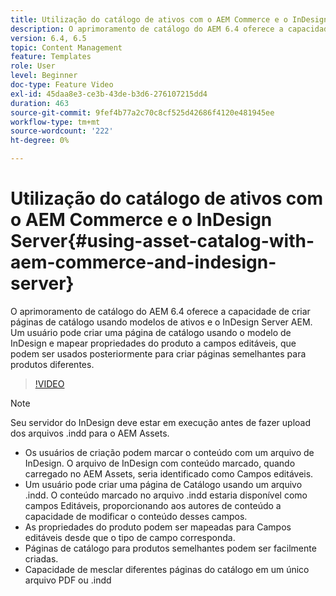 ```yaml
---
title: Utilização do catálogo de ativos com o AEM Commerce e o InDesign Server
description: O aprimoramento de catálogo do AEM 6.4 oferece a capacidade de criar páginas de catálogo usando modelos de ativos e o InDesign Server AEM.  Um usuário pode criar uma página de catálogo usando o modelo de InDesign e mapear propriedades do produto a campos editáveis, que podem ser usados posteriormente para criar páginas semelhantes para produtos diferentes.
version: 6.4, 6.5
topic: Content Management
feature: Templates
role: User
level: Beginner
doc-type: Feature Video
exl-id: 45daa8e3-ce3b-43de-b3d6-276107215dd4
duration: 463
source-git-commit: 9fef4b77a2c70c8cf525d42686f4120e481945ee
workflow-type: tm+mt
source-wordcount: '222'
ht-degree: 0%

---
```


# Utilização do catálogo de ativos com o AEM Commerce e o InDesign Server{#using-asset-catalog-with-aem-commerce-and-indesign-server}

O aprimoramento de catálogo do AEM 6.4 oferece a capacidade de criar páginas de catálogo usando modelos de ativos e o InDesign Server AEM.  Um usuário pode criar uma página de catálogo usando o modelo de InDesign e mapear propriedades do produto a campos editáveis, que podem ser usados posteriormente para criar páginas semelhantes para produtos diferentes.

>[!VIDEO](https://video.tv.adobe.com/v/22540?quality=12&learn=on)

>[!NOTE]
>
>Seu servidor do InDesign deve estar em execução antes de fazer upload dos arquivos \.indd para o AEM Assets.

* Os usuários de criação podem marcar o conteúdo com um arquivo de InDesign. O arquivo de InDesign com conteúdo marcado, quando carregado no AEM Assets, seria identificado como Campos editáveis.
* Um usuário pode criar uma página de Catálogo usando um arquivo \.indd. O conteúdo marcado no arquivo \.indd estaria disponível como campos Editáveis, proporcionando aos autores de conteúdo a capacidade de modificar o conteúdo desses campos.
* As propriedades do produto podem ser mapeadas para Campos editáveis desde que o tipo de campo corresponda.
* Páginas de catálogo para produtos semelhantes podem ser facilmente criadas.
* Capacidade de mesclar diferentes páginas do catálogo em um único arquivo PDF ou \.indd
